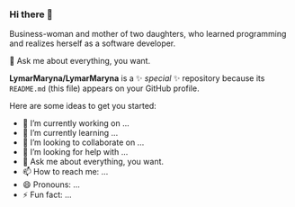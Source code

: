 ### Hi there 👋

Business-woman and mother of two daughters, who learned programming and realizes herself as a software developer.

💬 Ask me about everything, you want.

**LymarMaryna/LymarMaryna** is a ✨ _special_ ✨ repository because its `README.md` (this file) appears on your GitHub profile.

Here are some ideas to get you started:

- 🔭 I’m currently working on ...
- 🌱 I’m currently learning ...
- 👯 I’m looking to collaborate on ...
- 🤔 I’m looking for help with ...
- 💬 Ask me about everything, you want.
- 📫 How to reach me: ...
- 😄 Pronouns: ...
- ⚡ Fun fact: ...
